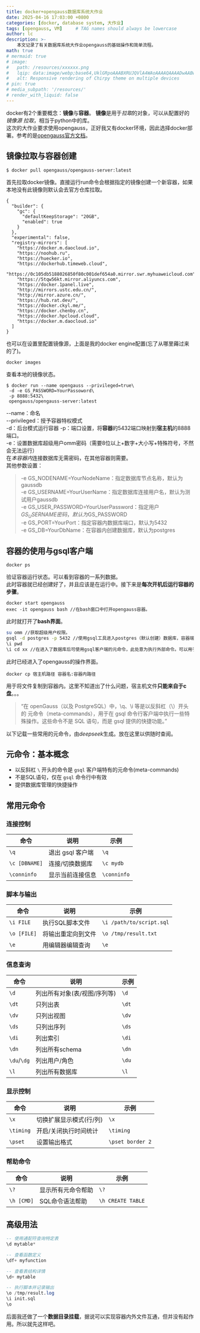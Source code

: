 ```yaml
---
title: docker+opengauss数据库系统大作业
date: 2025-04-16 17:03:00 +0800
categories: [docker, database system, 大作业]
tags: [opengauss, VM]     # TAG names should always be lowercase
author: lc
description: >-
    本文记录了有关数据库系统大作业opengauss的基础操作和简单流程。
math: true
# mermaid: true
# image:
#   path: /resources/xxxxxx.png
#   lqip: data:image/webp;base64,UklGRpoAAABXRUJQVlA4WAoAAAAQAAAADwAABwAAQUxQSDIAAAARL0AmbZurmr57yyIiqE8oiG0bejIYEQTgqiDA9vqnsUSI6H+oAERp2HZ65qP/VIAWAFZQOCBCAAAA8AEAnQEqEAAIAAVAfCWkAALp8sF8rgRgAP7o9FDvMCkMde9PK7euH5M1m6VWoDXf2FkP3BqV0ZYbO6NA/VFIAAAA
#   alt: Responsive rendering of Chirpy theme on multiple devices
# pin: true
# media_subpath: '/resources/'
# render_with_liquid: false
---
```

docker有2个重要概念：**镜像**与**容器**。
**镜像**是用于*拉取*的对象，可以从配置好的*镜像源* *拉取*，相当于python中的库。  
这次的大作业要求使用opengauss，正好我又有docker环境，因此选择docker部署。参考的是[opengauss官方文档](https://docs.opengauss.org/zh/docs/7.0.0-RC1/docs/InstallationGuide/%E5%AE%B9%E5%99%A8%E9%95%9C%E5%83%8F%E5%AE%89%E8%A3%85.html)。  
## 镜像拉取与容器创建  

```docker
$ docker pull opengauss/opengauss-server:latest
```
首先拉取docker镜像。直接运行run命令会根据指定的镜像创建一个新容器，如果本地没有此镜像则默认会去官方仓库拉取。  
  
```docker
{
  "builder": {
    "gc": {
      "defaultKeepStorage": "20GB",
      "enabled": true
    }
  },
  "experimental": false,
  "registry-mirrors": [
    "https://docker.m.daocloud.io",
    "https://noohub.ru",
    "https://huecker.io",
    "https://dockerhub.timeweb.cloud",
    "https://0c105db5188026850f80c001def654a0.mirror.swr.myhuaweicloud.com",
    "https://5tqw56kt.mirror.aliyuncs.com",
    "https://docker.1panel.live",
    "http://mirrors.ustc.edu.cn/",
    "http://mirror.azure.cn/",
    "https://hub.rat.dev/",
    "https://docker.ckyl.me/",
    "https://docker.chenby.cn",
    "https://docker.hpcloud.cloud",
    "https://docker.m.daocloud.io"
  ]
}
```
也可以在设置里配置镜像源，上面是我的docker engine配置(忘了从哪里薅过来的了)。  

```docker
docker images
```
查看本地的镜像状态。  
  
```docker
$ docker run --name opengauss --privileged=true\
 -d -e GS_PASSWORD=YourPassoword\
 -p 8888:5432\
 opengauss/opengauss-server:latest
```
--name：命名  
--privileged：授予容器特权模式  
-d：后台模式运行容器
-p：端口设置，将**容器**的5432端口映射到**宿主机**的8888端口。  
-e：设置数据库超级用户omm密码（需要8位以上+数字+大小写+特殊符号，不然会无法运行）  
在*本容器内*连接数据库无需密码，在其他容器则需要。  
其他参数设置：
>-e GS_NODENAME=YourNodeName：指定数据库节点名称，默认为gaussdb  
>-e GS_USERNAME=YourUserName：指定数据库连接用户名，默认为测试用户gaussdb  
>-e GS_USER_PASSWORD=YourUserPassword：指定用户$GS_USERNAME密码，默认为$GS_PASSWORD  
>-e GS_PORT=YourPort：指定容器内数据库端口，默认为5432  
>-e GS_DB=YourDbName：在容器内创建数据库，默认为postgres  

## 容器的使用与gsql客户端
```docker
docker ps
```
验证容器运行状态。可以看到容器的一系列数据。  
此时容器就已经创建好了，并且应该是在运行中。接下来是**每次开机后运行容器的步骤**。  
```docker
docker start opengauss
exec -it opengauss bash //在bash窗口中打开opengauss容器。
```
此时就打开了**bash界面**。
```bash
su omm //获取超级用户权限。
gsql -d postgres -p 5432 //使用gsql工具进入postgres（默认创建）数据库，容器端口是5432。
\i pwd
\i cd xx //在进入了数据库后可使用gsql客户端的元命令，此处意为执行外部命令。可以用于查看路径和进入路径等。  
```
此时已经进入了opengauss的操作界面。
```docker
docker cp 宿主机路径 容器名:容器内路径
```
用于将文件复制到容器内。这里不知道出了什么问题，宿主机文件**只能来自于c盘**。。。  


>“在 openGauss（以及 PostgreSQL）中，\q、\i 等是以反斜杠（\）开头的 元命令（meta-commands），用于在 gsql 命令行客户端中执行一些特殊操作。这些命令不是 SQL 语句，而是 gsql 提供的快捷功能。”
  
以下记载一些常用的元命令，由*deepseek*生成。放在这里以供随时查阅。   

## 元命令：基本概念
- 以反斜杠 `\` 开头的命令是 `gsql` 客户端特有的元命令(meta-commands)
- 不是SQL语句，仅在 `gsql` 命令行中有效
- 提供数据库管理的快捷操作

## 常用元命令

### 连接控制

| 命令            | 说明                     | 示例               |
|-----------------|--------------------------|--------------------|
| `\q`           | 退出 gsql 客户端         | `\q`              |
| `\c [DBNAME]`  | 连接/切换数据库          | `\c mydb`         |
| `\conninfo`    | 显示当前连接信息         | `\conninfo`       |

### 脚本与输出

| 命令          | 说明                        | 示例                          |
|--------------|-----------------------------|-------------------------------|
| `\i FILE`    | 执行SQL脚本文件             | `\i /path/to/script.sql`      |
| `\o [FILE]`  | 将输出重定向到文件          | `\o /tmp/result.txt`          |
| `\e`         | 用编辑器编辑查询            | `\e`                         |

### 信息查询

| 命令       | 说明                           | 示例                |
|------------|--------------------------------|---------------------|
| `\d`       | 列出所有对象(表/视图/序列等)   | `\d`               |
| `\dt`      | 只列出表                       | `\dt`              |
| `\dv`      | 只列出视图                     | `\dv`              |
| `\ds`      | 只列出序列                     | `\ds`              |
| `\di`      | 列出索引                       | `\di`              |
| `\dn`      | 列出所有schema                 | `\dn`              |
| `\du`/`\dg`| 列出用户/角色                  | `\du`              |
| `\l`       | 列出所有数据库                 | `\l`               |

### 显示控制

| 命令         | 说明                            | 示例               |
|--------------|---------------------------------|--------------------|
| `\x`         | 切换扩展显示模式(行/列)         | `\x`              |
| `\timing`    | 开启/关闭执行时间统计           | `\timing`         |
| `\pset`      | 设置输出格式                    | `\pset border 2`  |

### 帮助命令

| 命令         | 说明                  | 示例               |
|--------------|-----------------------|--------------------|
| `\?`         | 显示所有元命令帮助    | `\?`              |
| `\h [CMD]`   | SQL命令语法帮助       | `\h CREATE TABLE` |

## 高级用法

```sql
-- 使用通配符查询特定表
\d mytable*

-- 查看函数定义
\df+ myfunction

-- 查看表结构详情
\d+ mytable

-- 执行脚本并记录输出
\o /tmp/result.log
\i init.sql
\o
```
后面我还做了一个**数据目录挂载**，据说可以实现容器内外文件互通，但并没有起作用。所以就先这样吧。  

<script src="https://giscus.app/client.js"
        data-repo="Le1zyCatt/le1zycatt.github.io"
        data-repo-id="R_kgDOORaJaw"
        data-category="Announcements"
        data-category-id="DIC_kwDOORaJa84Co8xd"
        data-mapping="pathname"
        data-strict="0"
        data-reactions-enabled="1"
        data-emit-metadata="0"
        data-input-position="bottom"
        data-theme="preferred_color_scheme"
        data-lang="zh-CN"
        crossorigin="anonymous"
        async>
</script>
